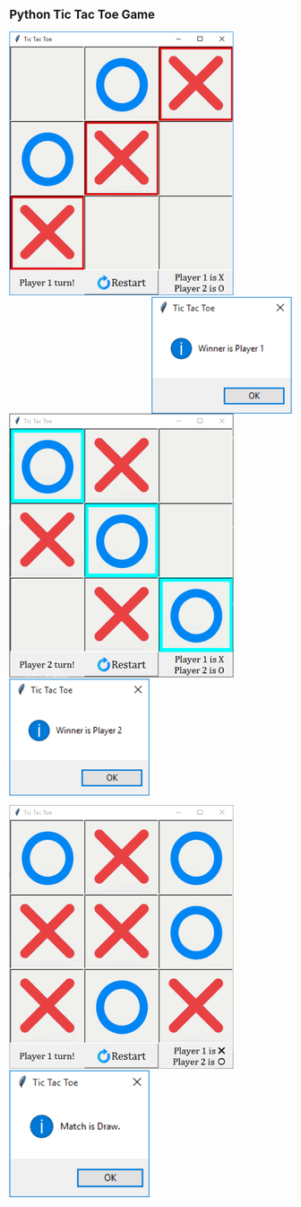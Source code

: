 ## Python Tic Tac Toe Game 

<img src='https://github.com/GH0STH4CKER/TicTacToe_Python/blob/main/images/player1_won_board.png' width='400'/></div><img src='https://github.com/GH0STH4CKER/TicTacToe_Python/blob/main/images/player1_won_msgbox.png' align='right' width='250'/>
</br>

<img src='https://github.com/GH0STH4CKER/TicTacToe_Python/blob/main/images/player2_won_board.png' width='400'>&nbsp;&nbsp;&nbsp;&nbsp;&nbsp;&nbsp;&nbsp;&nbsp;&nbsp;<img src='https://github.com/GH0STH4CKER/TicTacToe_Python/blob/main/images/player2_won_msgbox.png' width='250'>
</br>

<img src='https://github.com/GH0STH4CKER/TicTacToe_Python/blob/main/images/match_draw_board.png' width='400'>&nbsp;&nbsp;&nbsp;&nbsp;&nbsp;&nbsp;&nbsp;&nbsp;&nbsp;<img src='https://github.com/GH0STH4CKER/TicTacToe_Python/blob/main/images/match_draw_msgbox.png' width='250'>
